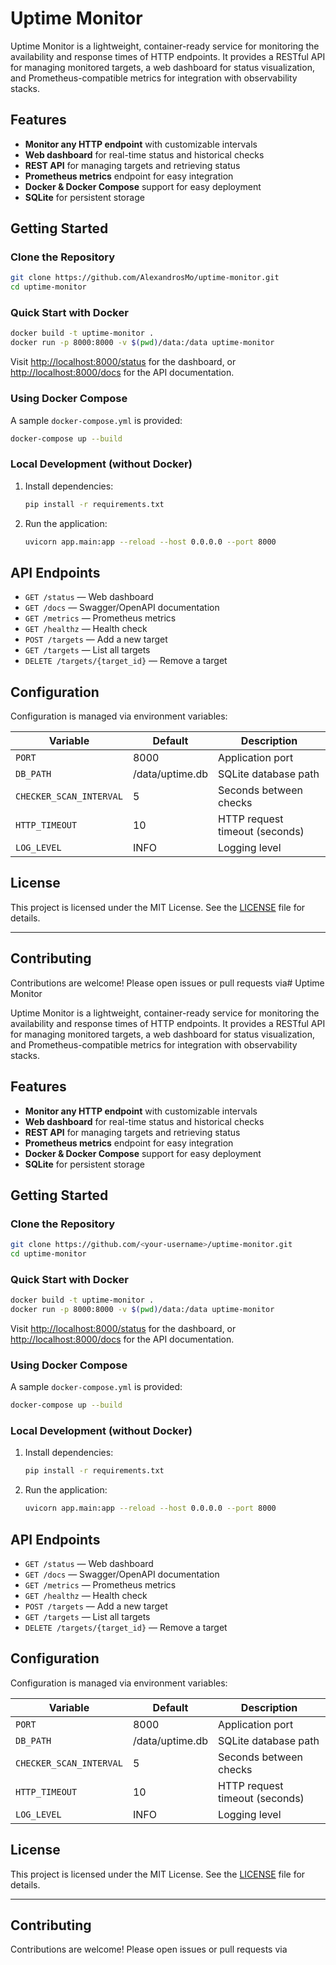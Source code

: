 # Uptime Monitor

Uptime Monitor is a lightweight, container-ready service for monitoring the availability and response times of HTTP endpoints. It provides a RESTful API for managing monitored targets, a web dashboard for status visualization, and Prometheus-compatible metrics for integration with observability stacks.

## Features

- **Monitor any HTTP endpoint** with customizable intervals
- **Web dashboard** for real-time status and historical checks
- **REST API** for managing targets and retrieving status
- **Prometheus metrics** endpoint for easy integration
- **Docker & Docker Compose** support for easy deployment
- **SQLite** for persistent storage

## Getting Started

### Clone the Repository

```sh
git clone https://github.com/AlexandrosMo/uptime-monitor.git
cd uptime-monitor
```

### Quick Start with Docker

```sh
docker build -t uptime-monitor .
docker run -p 8000:8000 -v $(pwd)/data:/data uptime-monitor
```

Visit [http://localhost:8000/status](http://localhost:8000/status) for the dashboard, or [http://localhost:8000/docs](http://localhost:8000/docs) for the API documentation.

### Using Docker Compose

A sample `docker-compose.yml` is provided:

```sh
docker-compose up --build
```

### Local Development (without Docker)

1. Install dependencies:
    ```sh
    pip install -r requirements.txt
    ```
2. Run the application:
    ```sh
    uvicorn app.main:app --reload --host 0.0.0.0 --port 8000
    ```

## API Endpoints

- `GET /status` — Web dashboard
- `GET /docs` — Swagger/OpenAPI documentation
- `GET /metrics` — Prometheus metrics
- `GET /healthz` — Health check
- `POST /targets` — Add a new target
- `GET /targets` — List all targets
- `DELETE /targets/{target_id}` — Remove a target

## Configuration

Configuration is managed via environment variables:

| Variable                | Default              | Description                        |
|-------------------------|----------------------|------------------------------------|
| `PORT`                  | 8000                 | Application port                   |
| `DB_PATH`               | /data/uptime.db      | SQLite database path               |
| `CHECKER_SCAN_INTERVAL` | 5                    | Seconds between checks             |
| `HTTP_TIMEOUT`          | 10                   | HTTP request timeout (seconds)     |
| `LOG_LEVEL`             | INFO                 | Logging level                      |

## License

This project is licensed under the MIT License. See the [LICENSE](LICENSE) file for details.

---

## Contributing

Contributions are welcome! Please open issues or pull requests via# Uptime Monitor

Uptime Monitor is a lightweight, container-ready service for monitoring the availability and response times of HTTP endpoints. It provides a RESTful API for managing monitored targets, a web dashboard for status visualization, and Prometheus-compatible metrics for integration with observability stacks.

## Features

- **Monitor any HTTP endpoint** with customizable intervals
- **Web dashboard** for real-time status and historical checks
- **REST API** for managing targets and retrieving status
- **Prometheus metrics** endpoint for easy integration
- **Docker & Docker Compose** support for easy deployment
- **SQLite** for persistent storage

## Getting Started

### Clone the Repository

```sh
git clone https://github.com/<your-username>/uptime-monitor.git
cd uptime-monitor
```

### Quick Start with Docker

```sh
docker build -t uptime-monitor .
docker run -p 8000:8000 -v $(pwd)/data:/data uptime-monitor
```

Visit [http://localhost:8000/status](http://localhost:8000/status) for the dashboard, or [http://localhost:8000/docs](http://localhost:8000/docs) for the API documentation.

### Using Docker Compose

A sample `docker-compose.yml` is provided:

```sh
docker-compose up --build
```

### Local Development (without Docker)

1. Install dependencies:
    ```sh
    pip install -r requirements.txt
    ```
2. Run the application:
    ```sh
    uvicorn app.main:app --reload --host 0.0.0.0 --port 8000
    ```

## API Endpoints

- `GET /status` — Web dashboard
- `GET /docs` — Swagger/OpenAPI documentation
- `GET /metrics` — Prometheus metrics
- `GET /healthz` — Health check
- `POST /targets` — Add a new target
- `GET /targets` — List all targets
- `DELETE /targets/{target_id}` — Remove a target

## Configuration

Configuration is managed via environment variables:

| Variable                | Default              | Description                        |
|-------------------------|----------------------|------------------------------------|
| `PORT`                  | 8000                 | Application port                   |
| `DB_PATH`               | /data/uptime.db      | SQLite database path               |
| `CHECKER_SCAN_INTERVAL` | 5                    | Seconds between checks             |
| `HTTP_TIMEOUT`          | 10                   | HTTP request timeout (seconds)     |
| `LOG_LEVEL`             | INFO                 | Logging level                      |

## License

This project is licensed under the MIT License. See the [LICENSE](LICENSE) file for details.

---

## Contributing

Contributions are welcome! Please open issues or pull requests via
